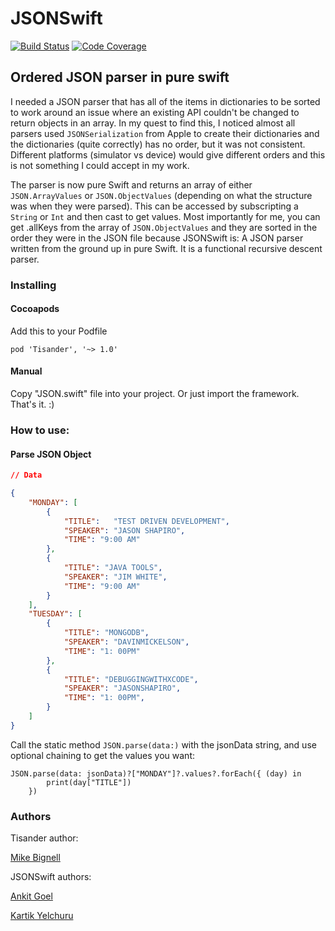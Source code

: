 # JSONSwift

[![Build Status](https://travis-ci.org/mikezs/Tisander.svg?branch=master)](https://travis-ci.org/mikezs/Tisander)
[![Code Coverage](https://img.shields.io/codecov/c/github/mikezs/Tisander.svg)](https://codecov.io/gh/mikezs/Tisander)

## Ordered JSON parser in pure swift

I needed a JSON parser that has all of the items in dictionaries to be sorted to work around an issue where an existing API couldn't be changed to return objects in an array. In my quest to find this, I noticed almost all parsers used `JSONSerialization` from Apple to create their dictionaries and the dictionaries (quite correctly) has no order, but it was not consistent. Different platforms (simulator vs device) would give different orders and this is not something I could accept in my work.

The parser is now pure Swift and returns an array of either `JSON.ArrayValues` or `JSON.ObjectValues` (depending on what the structure was when they were parsed). This can be accessed by subscripting a `String` or `Int` and then cast to get values. Most importantly for me, you can get .allKeys from the array of `JSON.ObjectValues` and they are sorted in the order they were in the JSON file because JSONSwift is: A JSON parser written from the ground up in pure Swift. It is a functional recursive descent parser.

### Installing

#### Cocoapods

Add this to your Podfile

```
pod 'Tisander', '~> 1.0'
```

#### Manual

Copy "JSON.swift" file into your project. Or just import the framework. That's it. :)

### How to use:

#### Parse JSON Object

```json
// Data

{
    "MONDAY": [
        {
            "TITLE":   "TEST DRIVEN DEVELOPMENT",
            "SPEAKER": "JASON SHAPIRO",
            "TIME": "9:00 AM"
        },
        {
            "TITLE": "JAVA TOOLS",
            "SPEAKER": "JIM WHITE",
            "TIME": "9:00 AM"
        }
    ],
    "TUESDAY": [
        {
            "TITLE": "MONGODB",
            "SPEAKER": "DAVINMICKELSON",
            "TIME": "1: 00PM"
        },
        {
            "TITLE": "DEBUGGINGWITHXCODE",
            "SPEAKER": "JASONSHAPIRO",
            "TIME": "1: 00PM",
        }
    ]
}
```

Call the static method `JSON.parse(data:)` with the jsonData string, and use optional chaining to get the values you want:

```
JSON.parse(data: jsonData)?["MONDAY"]?.values?.forEach({ (day) in
        print(day["TITLE"])
    })
```

### Authors

Tisander author:

[Mike Bignell](https://github.com/mikezs)

JSONSwift authors:

[Ankit Goel](https://github.com/ankit1ank)

[Kartik Yelchuru](https://github.com/buildAI)
